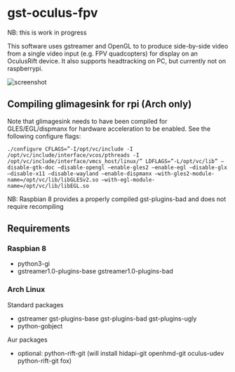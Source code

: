# gst-oculus-fpv

NB: this is work in progress

This software uses gstreamer and OpenGL to to produce side-by-side video from a single video input (e.g. FPV quadcopters) for display on an OculusRift device. It also supports headtracking on PC, but currently not on raspberrypi. 

![screenshot](https://raw.githubusercontent.com/fthiery/rpi-oculus-fpv/master/screenshot.png)

## Compiling glimagesink for rpi (Arch only)

Note that glimagesink needs to have been compiled for GLES/EGL/dispmanx for hardware acceleration to be enabled. See the following configure flags:

```
./configure CFLAGS=”-I/opt/vc/include -I /opt/vc/include/interface/vcos/pthreads -I /opt/vc/include/interface/vmcs_host/linux/” LDFLAGS=”-L/opt/vc/lib” –disable-gtk-doc –disable-opengl –enable-gles2 –enable-egl –disable-glx –disable-x11 –disable-wayland –enable-dispmanx –with-gles2-module-name=/opt/vc/lib/libGLESv2.so –with-egl-module-name=/opt/vc/lib/libEGL.so
```
NB: Raspbian 8 provides a properly compiled gst-plugins-bad and does not require recompiling

## Requirements

### Raspbian 8

* python3-gi
* gstreamer1.0-plugins-base gstreamer1.0-plugins-bad

### Arch Linux

Standard packages
* gstreamer gst-plugins-base gst-plugins-bad gst-plugins-ugly
* python-gobject

Aur packages
* optional: python-rift-git (will install hidapi-git openhmd-git oculus-udev python-rift-git fox)

